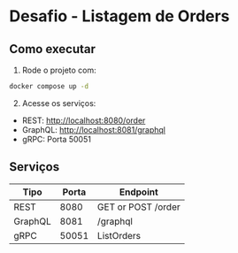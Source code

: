 # Desafio - Listagem de Orders

## Como executar

1. Rode o projeto com:

```bash
docker compose up -d
```

2. Acesse os serviços:

- REST: [http://localhost:8080/order](http://localhost:8080/order)
- GraphQL: [http://localhost:8081/graphql](http://localhost:8081/graphql)
- gRPC: Porta 50051

## Serviços

| Tipo     | Porta  | Endpoint           |
|----------|--------|--------------------|
| REST     | 8080   | GET or POST /order |
| GraphQL  | 8081   | /graphql           |
| gRPC     | 50051  | ListOrders         |